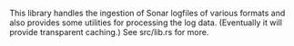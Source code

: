 This library handles the ingestion of Sonar logfiles of various formats and also provides some
utilities for processing the log data.  (Eventually it will provide transparent caching.)  See
src/lib.rs for more.
